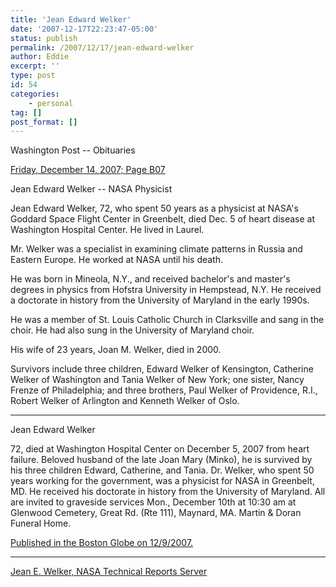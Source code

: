 ```yaml
---
title: 'Jean Edward Welker'
date: '2007-12-17T22:23:47-05:00'
status: publish
permalink: /2007/12/17/jean-edward-welker
author: Eddie
excerpt: ''
type: post
id: 54
categories:
    - personal
tag: []
post_format: []
---
```

Washington Post -- Obituaries

[Friday, December 14, 2007; Page B07](http://www.washingtonpost.com/wp-dyn/content/article/2007/12/13/AR2007121302030.html)

Jean Edward Welker -- NASA Physicist

Jean Edward Welker, 72, who spent 50 years as a physicist at NASA's Goddard Space Flight Center in Greenbelt, died Dec. 5 of heart disease at Washington Hospital Center. He lived in Laurel.

Mr. Welker was a specialist in examining climate patterns in Russia and Eastern Europe. He worked at NASA until his death.

He was born in Mineola, N.Y., and received bachelor's and master's degrees in physics from Hofstra University in Hempstead, N.Y. He received a doctorate in history from the University of Maryland in the early 1990s.

He was a member of St. Louis Catholic Church in Clarksville and sang in the choir. He had also sung in the University of Maryland choir.

His wife of 23 years, Joan M. Welker, died in 2000.

Survivors include three children, Edward Welker of Kensington, Catherine Welker of Washington and Tania Welker of New York; one sister, Nancy Frenze of Philadelphia; and three brothers, Paul Welker of Providence, R.I., Robert Welker of Arlington and Kenneth Welker of Oslo.

------

Jean Edward Welker

72, died at Washington Hospital Center on December 5, 2007 from heart failure. Beloved husband of the late Joan Mary (Minko), he is survived by his three children Edward, Catherine, and Tania. Dr. Welker, who spent 50 years working for the government, was a physicist for NASA in Greenbelt, MD. He received his doctorate in history from the University of Maryland. All are invited to graveside services Mon., December 10th at 10:30 am at Glenwood Cemetery, Great Rd. (Rte 111), Maynard, MA. Martin &amp; Doran Funeral Home.

[Published in the Boston Globe on 12/9/2007.](http://www.legacy.com/bostonglobe/DeathNotices.asp?Page=Lifestory&PersonId=99306256)

------

[Jean E. Welker,
NASA Technical Reports Server  ](http://ntrs.nasa.gov/search.jsp?N=0&Ntk=all%7Call&Ntx=mode+matchall%7Cmode%20matchall&Ntt=welker%7Cjean)